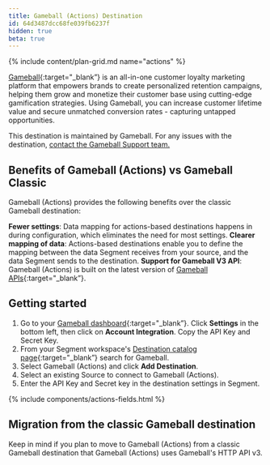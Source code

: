 ```yaml
---
title: Gameball (Actions) Destination
id: 64d3487dcc68fe039fb6237f
hidden: true
beta: true
---
```


{% include content/plan-grid.md name="actions" %}

[Gameball](https://www.gameball.co){:target="_blank”} is an all-in-one customer loyalty marketing platform that empowers brands to create personalized retention campaigns, helping them grow and monetize their customer base using cutting-edge gamification strategies. Using Gameball, you can increase customer lifetime value and secure unmatched conversion rates - capturing untapped opportunities.

This destination is maintained by Gameball. For any issues with the destination, [contact the Gameball Support team.](mailto:support@gameball.co)

## Benefits of Gameball (Actions) vs Gameball Classic
Gameball (Actions) provides the following benefits over the classic Gameball destination:

**Fewer settings**: Data mapping for actions-based destinations happens in during configuration, which eliminates the need for most settings.
**Clearer mapping of data**: Actions-based destinations enable you to define the mapping between the data Segment receives from your source, and the data Segment sends to the destination.
**Support for Gameball V3 API**: Gameball (Actions) is built on the latest version of [Gameball APIs](https://developer.gameball.co/api-reference/api-reference){:target="_blank”}.

## Getting started
1. Go to your [Gameball dashboard](https://app.gameball.co/){:target="_blank”}. Click **Settings** in the bottom left, then click on **Account Integration**. Copy the API Key and Secret Key.
2. From your Segment workspace's [Destination catalog page](https://app.segment.com/goto-my-workspace/destinations/catalog){:target="_blank”} search for Gameball.
3. Select Gameball (Actions) and click **Add Destination**.
4. Select an existing Source to connect to Gameball (Actions).
5. Enter the API Key and Secret key in the destination settings in Segment.

{% include components/actions-fields.html %}

## Migration from the classic Gameball destination
Keep in mind if you plan to move to Gameball (Actions) from a classic Gameball destination that Gameball (Actions) uses Gameball's HTTP API v3.
